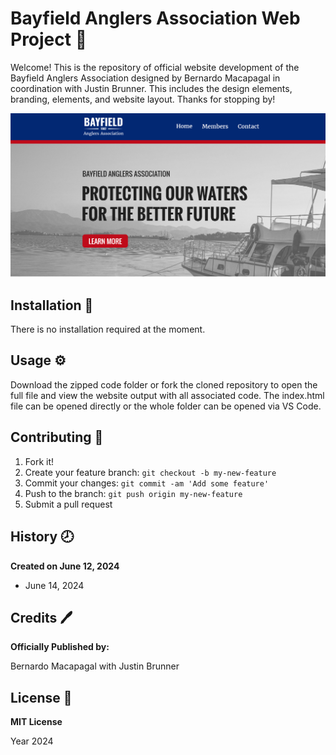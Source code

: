 # Bayfield Anglers Association Web Project :shark:

Welcome! This is the repository of official website development of the Bayfield Anglers Association designed by Bernardo Macapagal in coordination with Justin Brunner. This includes the design elements, branding, elements, and website layout. Thanks for stopping by!

![BAA Readme Photo](/images/BAA_Readme_V1.png)

## Installation :wrench:

There is no installation required at the moment.

## Usage :gear:

Download the zipped code folder or fork the cloned repository to open the full file and view the website output with all associated code. The index.html file can be opened directly or the whole folder can be opened via VS Code.

## Contributing :bookmark:

1. Fork it!
2. Create your feature branch: `git checkout -b my-new-feature`
3. Commit your changes: `git commit -am 'Add some feature'`
4. Push to the branch: `git push origin my-new-feature`
5. Submit a pull request

## History :clock8:

**Created on June 12, 2024**

- June 14, 2024

## Credits :pen:

**Officially Published by:**

Bernardo Macapagal with Justin Brunner

## License :page_facing_up:

**MIT License**

Year 2024

